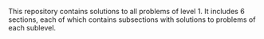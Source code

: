 This repository contains solutions to all problems of level 1. It includes 6 sections, each of which contains subsections with solutions to problems of each sublevel.

